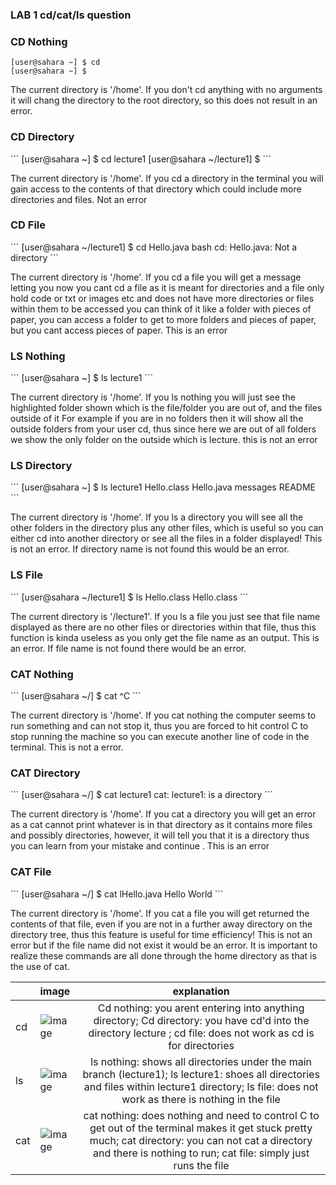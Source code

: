 <h3 id="custom-id">LAB 1 cd/cat/ls question</h3>



<h3 id="custom-id">CD Nothing</h3>

```
[user@sahara ~] $ cd
[user@sahara ~] $
```

The current directory is '/home'. If you don't cd anything with no arguments it will chang the directory to the root directory, so this does not result in an error.


<h3 id="custom-id">CD Directory</h3>
```
[user@sahara ~] $ cd lecture1
[user@sahara ~/lecture1] $
```

The current directory is '/home'. If you cd a directory in the terminal you will gain access to the contents of that directory which could include more directories and files. Not an error

<h3 id="custom-id">CD File</h3>
```
[user@sahara ~/lecture1] $ cd Hello.java
bash cd: Hello.java: Not a directory
```

The current directory is '/home'. If you cd a file you will get a message letting you now you cant cd a file as it is meant for directories and a file only hold code or txt or images etc and does not have more directories or files within them to be accessed you can think of it like a folder with pieces of paper, you can access a folder to get to more folders and pieces of paper, but you cant access pieces of paper. This is an error


<h3 id="custom-id">LS Nothing</h3>
```
[user@sahara ~] $ ls
lecture1
```

The current directory is '/home'. If you ls nothing you will just see the highlighted folder shown which is the file/folder you are out of, and the files outside of it For example if you are in no folders then it will show all the outside folders from your user cd, thus since here we are out of all folders we show the only folder on the outside which is lecture. this is not an error


<h3 id="custom-id">LS Directory</h3>
```
[user@sahara ~] $ ls lecture1
Hello.class Hello.java messages README
```

The current directory is '/home'. If you ls a directory you will see all the other folders in the directory plus any other files, which is useful so you can either cd into another directory or see all the files in a folder displayed! This is not an error. If directory name is not found this would be an error.

<h3 id="custom-id">LS File</h3>
```
[user@sahara ~/lecture1] $ ls Hello.class
Hello.class 
```

The current directory is '/lecture1'. If you ls a file you just see that file name displayed as there are no other files or directories within that file, thus this function is kinda useless as you only get the file name as an output. This is an error. If file name is not found there would be an error.

<h3 id="custom-id">CAT Nothing</h3>
```
[user@sahara ~/] $ cat 
^C
```

The current directory is '/home'. If you cat nothing the computer seems to run something and can not stop it, thus you are forced to hit control C to stop running the machine so you can execute another line of code in the terminal. This is not a error.


<h3 id="custom-id">CAT Directory</h3>
```
[user@sahara ~/] $ cat lecture1
cat: lecture1: is a directory
```

The current directory is '/home'. If you cat a directory you will get an error as a cat cannot print whatever is in that directory as it contains more files and possibly directories, however, it will tell you that it is a directory thus you can learn from your mistake and continue . This is an error


<h3 id="custom-id">CAT File</h3>
```
[user@sahara ~/] $ cat lHello.java 
Hello World
```

The current directory is '/home'. If you cat a file you will get returned the contents of that file, even if you are not in a further away directory on the directory tree, thus this feature is useful for time efficiency! This is not an error but if the file name did not exist it would be an error. It is important to realize these commands are all done through the home directory as that is the use of cat.


| | image      | explanation | 
| :--- | :---        |    :----:   |  
| cd |![image](https://github.com/SumayKalra/cse15L-labreports-winter2024/assets/67125138/f72b493e-7768-4c7f-be8d-2772abba95af) | Cd nothing: you arent entering into anything directory; Cd directory: you have cd'd into the directory lecture ; cd file: does not work as cd is for directories| 
| ls |![image](https://github.com/SumayKalra/cse15L-labreports-winter2024/assets/67125138/d4349f31-af6e-456e-baad-b676d36ab408) | ls nothing: shows all directories under the main branch (lecture1); ls lecture1: shoes all directories and files within lecture1 directory; ls file: does not work as there is nothing in the file | 
| cat |![image](https://github.com/SumayKalra/cse15L-labreports-winter2024/assets/67125138/b63aad6c-7f3a-4dbd-b1b7-2f20b8353007)| cat nothing: does nothing and need to control C to get out of the terminal makes it get stuck pretty much; cat directory: you can not cat a directory and there is nothing to run; cat file: simply just runs the file | 
